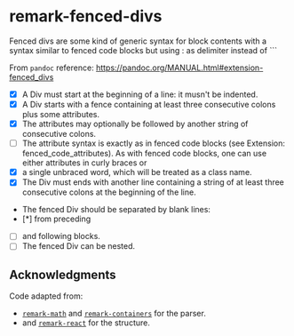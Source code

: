 # remark-fenced-divs

Fenced divs are some kind of generic syntax for block contents with a syntax similar to fenced code blocks but using : as delimiter instead of \`\`\`

From `pandoc` reference: <https://pandoc.org/MANUAL.html#extension-fenced_divs>

*   [x] A Div must start at the beginning of a line: it musn't be indented.
*   [x] A Div starts with a fence containing at least three consecutive colons
    plus some attributes.
*   [x] The attributes may optionally be followed by another string of
    consecutive colons.
*   [ ] The attribute syntax is exactly as in fenced code blocks (see Extension:
        fenced_code_attributes). As with fenced code blocks, one can use either
        attributes in curly braces or
*   [x] a single unbraced word, which will be treated as a class name.
*   [x] The Div must ends with another line containing a string of at least three
    consecutive colons at the beginning of the line.
*   The fenced Div should be separated by blank lines:
*   [*] from preceding 
*   [ ] and following blocks.
*   [ ] The fenced Div can be nested.

## Acknowledgments

Code adapted from:

*   [`remark-math`](https://github.com/Rokt33r/remark-math) and [`remark-containers`](https://github.com/Nevenall/remark-containers) for the parser.
*   and [`remark-react`](https://github.com/remarkjs/remark-react) for the
    structure.
